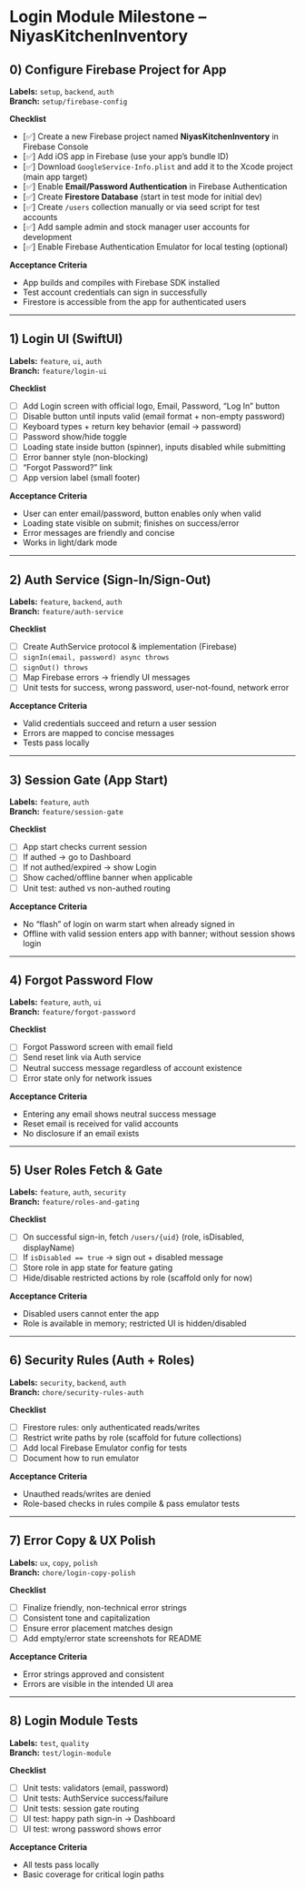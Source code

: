 
# Login Module Milestone – NiyasKitchenInventory

## 0) Configure Firebase Project for App
**Labels:** `setup`, `backend`, `auth`  
**Branch:** `setup/firebase-config`

**Checklist**
- [✅] Create a new Firebase project named **NiyasKitchenInventory** in Firebase Console  
- [✅] Add iOS app in Firebase (use your app’s bundle ID)  
- [✅] Download `GoogleService-Info.plist` and add it to the Xcode project (main app target)  
- [✅] Enable **Email/Password Authentication** in Firebase Authentication  
- [✅] Create **Firestore Database** (start in test mode for initial dev)  
- [✅] Create `/users` collection manually or via seed script for test accounts  
- [✅] Add sample admin and stock manager user accounts for development  
- [✅] Enable Firebase Authentication Emulator for local testing (optional)  

**Acceptance Criteria**
- App builds and compiles with Firebase SDK installed  
- Test account credentials can sign in successfully  
- Firestore is accessible from the app for authenticated users  

---

## 1) Login UI (SwiftUI)
**Labels:** `feature`, `ui`, `auth`  
**Branch:** `feature/login-ui`

**Checklist**
- [ ] Add Login screen with official logo, Email, Password, “Log In” button  
- [ ] Disable button until inputs valid (email format + non-empty password)  
- [ ] Keyboard types + return key behavior (email → password)  
- [ ] Password show/hide toggle  
- [ ] Loading state inside button (spinner), inputs disabled while submitting  
- [ ] Error banner style (non-blocking)  
- [ ] “Forgot Password?” link  
- [ ] App version label (small footer)  

**Acceptance Criteria**
- User can enter email/password, button enables only when valid  
- Loading state visible on submit; finishes on success/error  
- Error messages are friendly and concise  
- Works in light/dark mode  

---

## 2) Auth Service (Sign-In/Sign-Out)
**Labels:** `feature`, `backend`, `auth`  
**Branch:** `feature/auth-service`

**Checklist**
- [ ] Create AuthService protocol & implementation (Firebase)  
- [ ] `signIn(email, password) async throws`  
- [ ] `signOut() throws`  
- [ ] Map Firebase errors → friendly UI messages  
- [ ] Unit tests for success, wrong password, user-not-found, network error  

**Acceptance Criteria**
- Valid credentials succeed and return a user session  
- Errors are mapped to concise messages  
- Tests pass locally  

---

## 3) Session Gate (App Start)
**Labels:** `feature`, `auth`  
**Branch:** `feature/session-gate`

**Checklist**
- [ ] App start checks current session  
- [ ] If authed → go to Dashboard  
- [ ] If not authed/expired → show Login  
- [ ] Show cached/offline banner when applicable  
- [ ] Unit test: authed vs non-authed routing  

**Acceptance Criteria**
- No “flash” of login on warm start when already signed in  
- Offline with valid session enters app with banner; without session shows login  

---

## 4) Forgot Password Flow
**Labels:** `feature`, `auth`, `ui`  
**Branch:** `feature/forgot-password`

**Checklist**
- [ ] Forgot Password screen with email field  
- [ ] Send reset link via Auth service  
- [ ] Neutral success message regardless of account existence  
- [ ] Error state only for network issues  

**Acceptance Criteria**
- Entering any email shows neutral success message  
- Reset email is received for valid accounts  
- No disclosure if an email exists  

---

## 5) User Roles Fetch & Gate
**Labels:** `feature`, `auth`, `security`  
**Branch:** `feature/roles-and-gating`

**Checklist**
- [ ] On successful sign-in, fetch `/users/{uid}` (role, isDisabled, displayName)  
- [ ] If `isDisabled == true` → sign out + disabled message  
- [ ] Store role in app state for feature gating  
- [ ] Hide/disable restricted actions by role (scaffold only for now)  

**Acceptance Criteria**
- Disabled users cannot enter the app  
- Role is available in memory; restricted UI is hidden/disabled  

---

## 6) Security Rules (Auth + Roles)
**Labels:** `security`, `backend`, `auth`  
**Branch:** `chore/security-rules-auth`

**Checklist**
- [ ] Firestore rules: only authenticated reads/writes  
- [ ] Restrict write paths by role (scaffold for future collections)  
- [ ] Add local Firebase Emulator config for tests  
- [ ] Document how to run emulator  

**Acceptance Criteria**
- Unauthed reads/writes are denied  
- Role-based checks in rules compile & pass emulator tests  

---

## 7) Error Copy & UX Polish
**Labels:** `ux`, `copy`, `polish`  
**Branch:** `chore/login-copy-polish`

**Checklist**
- [ ] Finalize friendly, non-technical error strings  
- [ ] Consistent tone and capitalization  
- [ ] Ensure error placement matches design  
- [ ] Add empty/error state screenshots for README  

**Acceptance Criteria**
- Error strings approved and consistent  
- Errors are visible in the intended UI area  

---

## 8) Login Module Tests
**Labels:** `test`, `quality`  
**Branch:** `test/login-module`

**Checklist**
- [ ] Unit tests: validators (email, password)  
- [ ] Unit tests: AuthService success/failure  
- [ ] Unit tests: session gate routing  
- [ ] UI test: happy path sign-in → Dashboard  
- [ ] UI test: wrong password shows error  

**Acceptance Criteria**
- All tests pass locally  
- Basic coverage for critical login paths  
